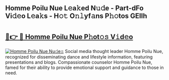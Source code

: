 ## Homme Poilu Nue L𝚎a𝚔ed N𝚞𝚍e - Part-dFo Vi𝚍𝚎o L𝚎a𝚔s - H𝚘𝚝 O𝚗𝚕yf𝚊ns P𝚑𝚘tos GElIh

# <h2><a href="http://kf2okpo.oniu.top/?m=Homme+Poilu+Nue">🔗👉 🔴 Homme Poilu Nue P𝚑ot𝚘𝚜 V𝚒d𝚎o</a></h2>

[![Homme Poilu Nue Nu𝚍e𝚜](https://i.imgur.com/0qMVB7G.gif)](http://kf2okpo.oniu.top/?m=Homme+Poilu+Nue)
Social media thought leader Homme Poilu Nue, recognized for disseminating dance and lifestyle information, featuring presentations and blogs. Compassionate counselor Homme Poilu Nue, famed for their ability to provide emotional support and guidance to those in need.  
